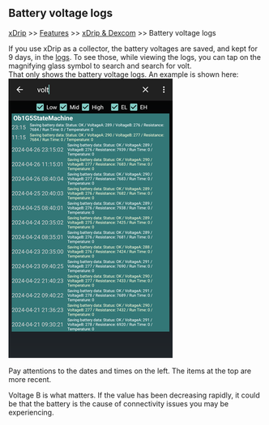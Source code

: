 ## Battery voltage logs  
[xDrip](../../README.md) >> [Features](../Features_page.md) >> [xDrip & Dexcom](../Dexcom_page.md) >> Battery voltage logs  
  
If you use xDrip as a collector, the battery voltages are saved, and kept for 9 days, in the [logs](./Logs.md).  To see those, while viewing the logs, you can tap on the magnifying glass symbol to search and search for volt.  
That only shows the battery voltage logs.  An example is shown here:  
![](./images/BatteryLogs.png)  
  
Pay attentions to the dates and times on the left.  The items at the top are more recent.  

Voltage B is what matters.  If the value has been decreasing rapidly, it could be that the battery is the cause of connectivity issues you may be experiencing.   
  
